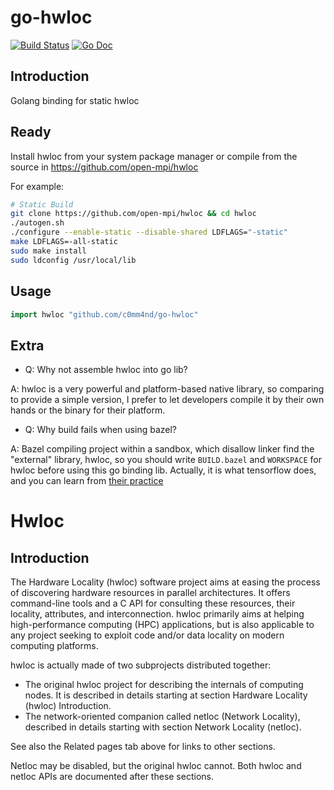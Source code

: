 # go-hwloc

[![Build Status](https://travis-ci.com/c0mm4nd/go-hwloc.svg?branch=master)](https://travis-ci.com/c0mm4nd/go-hwloc)
[![Go Doc](https://godoc.org/godoc.org/github.com/c0mm4nd/go-hwloc?status.svg)](https://godoc.org/github.com/c0mm4nd/go-hwloc)

## Introduction

Golang binding for static hwloc

## Ready

Install hwloc from your system package manager or compile from the source in https://github.com/open-mpi/hwloc

For example:
```bash
# Static Build
git clone https://github.com/open-mpi/hwloc && cd hwloc
./autogen.sh
./configure --enable-static --disable-shared LDFLAGS="-static"
make LDFLAGS=-all-static
sudo make install
sudo ldconfig /usr/local/lib
```

## Usage

```go
import hwloc "github.com/c0mm4nd/go-hwloc"
```

## Extra

- Q: Why not assemble hwloc into go lib?

A: hwloc is a very powerful and platform-based native library, so comparing to provide a simple version, I prefer to let developers compile it by their own hands or the binary for their platform.

- Q: Why build fails when using bazel?

A: Bazel compiling project within a sandbox, which disallow linker find the "external" library, hwloc, so you should write `BUILD.bazel` and `WORKSPACE` for hwloc before using this go binding lib. Actually, it is what tensorflow does, and you can learn from [their practice](https://github.com/tensorflow/tensorflow/tree/master/third_party/hwloc)

# Hwloc

## Introduction

The Hardware Locality (hwloc) software project aims at easing the process of
discovering hardware resources in parallel architectures. It offers
command-line tools and a C API for consulting these resources, their locality,
attributes, and interconnection. hwloc primarily aims at helping
high-performance computing (HPC) applications, but is also applicable to any
project seeking to exploit code and/or data locality on modern computing
platforms.

hwloc is actually made of two subprojects distributed together:

  * The original hwloc project for describing the internals of computing nodes.
 It is described in details starting at section Hardware Locality (hwloc)
 Introduction.
  * The network-oriented companion called netloc (Network Locality), described
 in details starting with section Network Locality (netloc).

See also the Related pages tab above for links to other sections.

Netloc may be disabled, but the original hwloc cannot. Both hwloc and netloc
APIs are documented after these sections.
